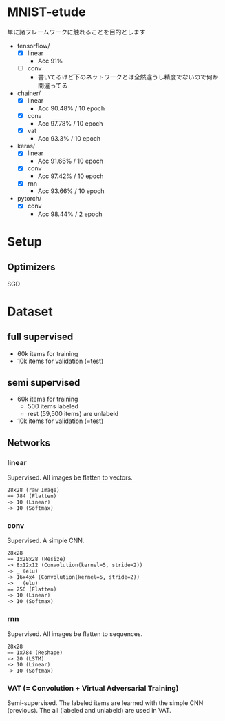 # MNIST-etude

単に諸フレームワークに触れることを目的とします

- tensorflow/
    - [x] linear
        - Acc 91%
    - [ ] conv
        - 書いてるけど下のネットワークとは全然違うし精度でないので何か間違ってる
- chainer/
    - [x] linear
        - Acc 90.48% / 10 epoch
    - [x] conv
        - Acc 97.78% / 10 epoch
    - [x] vat
        - Acc 93.3% / 10 epoch
- keras/
    - [x] linear
        - Acc 91.66% / 10 epoch
    - [x] conv
        - Acc 97.42% / 10 epoch
    - [x] rnn
        - Acc 93.66% / 10 epoch
- pytorch/
    - [x] conv
        - Acc 98.44% / 2 epoch

# Setup

## Optimizers

SGD

# Dataset

## full supervised

- 60k items for training
- 10k items for validation (=test)

## semi supervised

- 60k items for training
    - 500 items labeled
    - rest (59,500 items) are unlabeld
- 10k items for validation (=test)

## Networks

### linear

Supervised.
All images be flatten to vectors.

```
28x28 (raw Image)
== 784 (Flatten)
-> 10 (Linear)
-> 10 (Softmax)
```

### conv

Supervised.
A simple CNN.

```
28x28
== 1x28x28 (Resize)
-> 8x12x12 (Convolution(kernel=5, stride=2))
-> _ (elu)
-> 16x4x4 (Convolution(kernel=5, stride=2))
-> _ (elu)
== 256 (Flatten)
-> 10 (Linear)
-> 10 (Softmax)
```

### rnn

Supervised.
All images be flatten to sequences.

```
28x28
== 1x784 (Reshape)
-> 20 (LSTM)
-> 10 (Linear)
-> 10 (Softmax)
```

### VAT (= Convolution + Virtual Adversarial Training)

Semi-supervised.
The labeled items are learned with the simple CNN (previous).
The all (labeled and unlabeld) are used in VAT.


